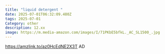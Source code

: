 ```yaml
---
title: "liquid detergent "
date: 2025-07-01T06:32:09.480Z
tags: 2025-07-01
Category: other
description: 12.xx
image: https://m.media-amazon.com/images/I/71PKbE5bfkL._AC_SL1500_.jpg
---
```

https://amzlink.to/az0HcEdNE2X3T
AD